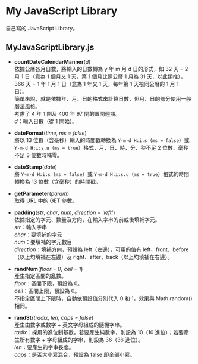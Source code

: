 # My JavaScript Library

自己寫的 JavaScript Library。


## MyJavaScriptLibrary.js

* **countDateCalendarManner**(*d*)<br>
  依據公曆各月日數，將輸入的日數轉為 y 年 m 月 d 日的形式，如 32 天 = 2 月 1 日（意為 1 個月又 1 天，第 1 個月比照公曆 1 月為 31 天，以此類推），366 天 = 1 年 1 月 1 日（意為 1 年又 1 天，每年第 1 天視同公曆的 1 月 1 日）。<br>
  簡單來說，就是依據年、月、日的格式來計算日數，但月、日的部分使用一般曆法風格。<br>
  考慮了 4 年 1 閏及 400 年 97 閏的置閏週期。<br>
  *d*：輸入日數（從 1 開始）。

* **dateFormat**(*time*, *ms = false*)<br>
  將以 13 位數（含毫秒）輸入的時間戳轉換為 `Y-m-d H:i:s`（`ms = false`）或 `Y-m-d H:i:s.u`（`ms = true`）格式，月、日、時、分、秒不足 2 位數、毫秒不足 3 位數時補零。

* **dateStamp**(*date*)<br>
  將 `Y-m-d H:i:s`（`ms = false`）或 `Y-m-d H:i:s.u`（`ms = true`）格式的時間轉換為 13 位數（含毫秒）的時間戳。

* **getParameter**(*param*)<br>
  取得 URL 中的 GET 參數。

* **padding**(*str*, *char*, *num*, *direction = 'left'*)<br>
  依據指定的字元、數量及方向，在輸入字串的前或後填補字元。<br>
  *str*：輸入字串<br>
  *char*：要填補的字元<br>
  *num*：要填補的字元數目<br>
  *direction*：填補方向，預設為 left（左邊），可用的值有 left、front、before（以上均填補在左邊）及 right、after、back（以上均填補在右邊）。

* **randNum**(*floor = 0*, *ceil = 1*)<br>
  產生指定區間的亂數。<br>
  *floor*：區間下限，預設為 0。<br>
  *ceil*：區間上限，預設為 0。<br>
  不指定區間上下限時，自動依預設值分別代入 0 和 1，效果與 Math.random() 相同。

* **randStr**(*radix*, *len*, *caps = false*)<br>
  產生由數字或數字 + 英文字母組成的隨機字串。<br>
  *radix*：採用的進位制基數，若要產生純數字，則設為 10（10 進位）；若要產生所有數字 + 字母組成的字串，則設為 36（36 進位）。<br>
  *len*：要產生的字串長度。<br>
  *caps*：是否大小寫混合，預設為 false 即全部小寫。